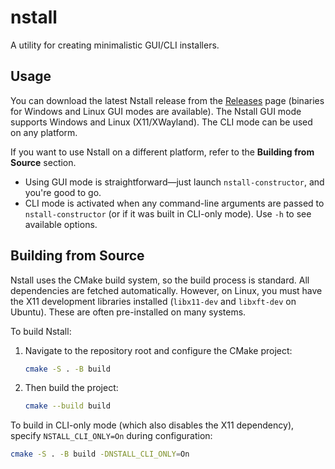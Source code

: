 # nstall

A utility for creating minimalistic GUI/CLI installers.

## Usage

You can download the latest Nstall release from the [Releases](https://github.com/niten01/nstall/releases/latest) page (binaries for Windows and Linux GUI modes are available).
The Nstall GUI mode supports Windows and Linux (X11/XWayland).
The CLI mode can be used on any platform.

If you want to use Nstall on a different platform, refer to the **Building from Source** section.

* Using GUI mode is straightforward—just launch `nstall-constructor`, and you're good to go.
* CLI mode is activated when any command-line arguments are passed to `nstall-constructor` (or if it was built in CLI-only mode).
  Use `-h` to see available options.

## Building from Source

Nstall uses the CMake build system, so the build process is standard.
All dependencies are fetched automatically. However, on Linux, you must have the X11 development libraries installed (`libx11-dev` and `libxft-dev` on Ubuntu). These are often pre-installed on many systems.

To build Nstall:

1. Navigate to the repository root and configure the CMake project:

   ```bash
   cmake -S . -B build
   ```

2. Then build the project:

   ```bash
   cmake --build build
   ```

To build in CLI-only mode (which also disables the X11 dependency), specify `NSTALL_CLI_ONLY=On` during configuration:

```bash
cmake -S . -B build -DNSTALL_CLI_ONLY=On
```
